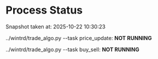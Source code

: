 # Process Status

Snapshot taken at: 2025-10-22 10:30:23

../wintrd/trade_algo.py --task price_update: **NOT RUNNING**

../wintrd/trade_algo.py --task buy_sell: **NOT RUNNING**

